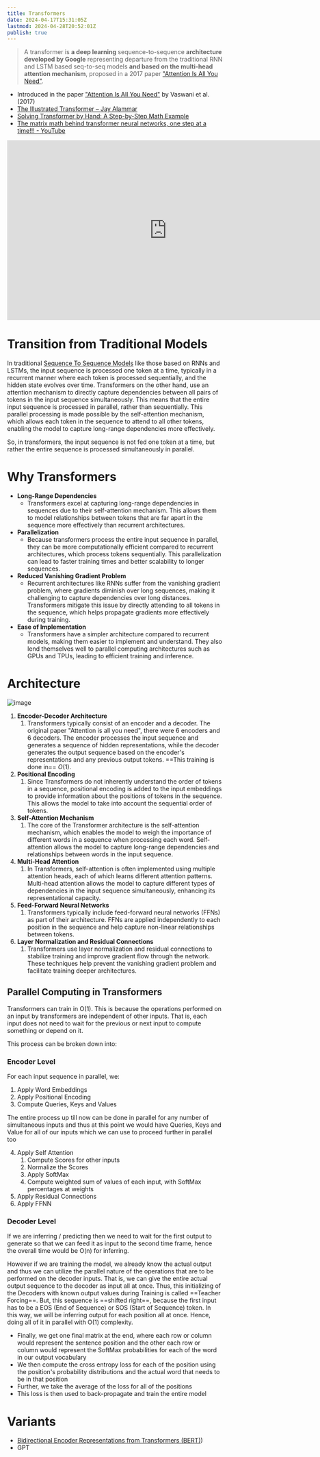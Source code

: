 ```yaml
---
title: Transformers
date: 2024-04-17T15:31:05Z
lastmod: 2024-04-28T20:52:01Z
publish: true
---
```


> A transformer is **a deep learning** sequence-to-sequence **architecture developed by Google** representing departure from the traditional RNN and LSTM based seq-to-seq models **and based on the multi-head attention mechanism**, proposed in a 2017 paper ["Attention Is All You Need"](../_old-attachments/attention-is-all-you-need.pdf).

* Introduced in the paper ["Attention Is All You Need"](../_old-attachments/attention-is-all-you-need.pdf) by Vaswani et al. (2017)
* [The Illustrated Transformer – Jay Alammar](https://jalammar.github.io/illustrated-transformer/ "The Illustrated Transformer – Jay Alammar – Visualizing machine learning one concept at a time.")
* [Solving Transformer by Hand: A Step-by-Step Math Example](https://levelup.gitconnected.com/understanding-transformers-from-start-to-end-a-step-by-step-math-example-16d4e64e6eb1)
* [The matrix math behind transformer neural networks, one step at a time!!! - YouTube](https://www.youtube.com/watch?v=KphmOJnLAdI "The matrix math behind transformer neural networks, one step at a time!!! - YouTube")

<iframe sandbox="allow-forms allow-presentation allow-same-origin allow-scripts allow-modals" src="https://www.youtube.com/embed/zxQyTK8quyY" data-src="" border="0" frameborder="no" framespacing="0" allowfullscreen="true" style="width: 745px; height: 420px;"></iframe>

# Transition from Traditional Models

In traditional [Sequence To Sequence Models](Sequence%20To%20Sequence%20Models.md) like those based on RNNs and LSTMs, the input sequence is processed one token at a time, typically in a recurrent manner where each token is processed sequentially, and the hidden state evolves over time. Transformers on the other hand, use an attention mechanism to directly capture dependencies between all pairs of tokens in the input sequence simultaneously. This means that the entire input sequence is processed in parallel, rather than sequentially. This parallel processing is made possible by the self-attention mechanism, which allows each token in the sequence to attend to all other tokens, enabling the model to capture long-range dependencies more effectively.

So, in transformers, the input sequence is not fed one token at a time, but rather the entire sequence is processed simultaneously in parallel.

# Why Transformers

* **Long-Range Dependencies**
	* Transformers excel at capturing long-range dependencies in sequences due to their self-attention mechanism. This allows them to model relationships between tokens that are far apart in the sequence more effectively than recurrent architectures.
* **Parallelization**
	* Because transformers process the entire input sequence in parallel, they can be more computationally efficient compared to recurrent architectures, which process tokens sequentially. This parallelization can lead to faster training times and better scalability to longer sequences.
* **Reduced Vanishing Gradient Problem**
	* Recurrent architectures like RNNs suffer from the vanishing gradient problem, where gradients diminish over long sequences, making it challenging to capture dependencies over long distances. Transformers mitigate this issue by directly attending to all tokens in the sequence, which helps propagate gradients more effectively during training.
* **Ease of Implementation**
	* Transformers have a simpler architecture compared to recurrent models, making them easier to implement and understand. They also lend themselves well to parallel computing architectures such as GPUs and TPUs, leading to efficient training and inference.

# Architecture

​![image](../_old-attachments/transformers-architecture.png)​

1. **Encoder-Decoder Architecture**
	1. Transformers typically consist of an encoder and a decoder. The original paper "Attention is all you need", there were $6$ encoders and $6$ decoders. The encoder processes the input sequence and generates a sequence of hidden representations, while the decoder generates the output sequence based on the encoder's representations and any previous output tokens. ==This training is done in== $O(1)$.
2. **Positional Encoding**
	1. Since Transformers do not inherently understand the order of tokens in a sequence, positional encoding is added to the input embeddings to provide information about the positions of tokens in the sequence. This allows the model to take into account the sequential order of tokens.
3. **Self-Attention Mechanism**
	1. The core of the Transformer architecture is the self-attention mechanism, which enables the model to weigh the importance of different words in a sequence when processing each word. Self-attention allows the model to capture long-range dependencies and relationships between words in the input sequence.
4. **Multi-Head Attention**
	1. In Transformers, self-attention is often implemented using multiple attention heads, each of which learns different attention patterns. Multi-head attention allows the model to capture different types of dependencies in the input sequence simultaneously, enhancing its representational capacity.
5. **Feed-Forward Neural Networks**
	1. Transformers typically include feed-forward neural networks (FFNs) as part of their architecture. FFNs are applied independently to each position in the sequence and help capture non-linear relationships between tokens.
6. **Layer Normalization and Residual Connections**
	1. Transformers use layer normalization and residual connections to stabilize training and improve gradient flow through the network. These techniques help prevent the vanishing gradient problem and facilitate training deeper architectures.

## Parallel Computing in Transformers

Transformers can train in O(1). This is because the operations performed on an input by transformers are independent of other inputs. That is, each input does not need to wait for the previous or next input to compute something or depend on it.

This process can be broken down into:
### Encoder Level

For each input sequence in parallel, we:

  1. Apply Word Embeddings
  2. Apply Positional Encoding
  3. Compute Queries, Keys and Values

  The entire process up till now can be done in parallel for any number of simultaneous inputs and thus at this point we would have Queries, Keys and Value for all of our inputs which we can use to proceed further in parallel too

  4. Apply Self Attention
	  1. Compute Scores for other inputs
	  2. Normalize the Scores
	  3. Apply SoftMax
	  4. Compute weighted sum of values of each input, with SoftMax percentages at weights
  5. Apply Residual Connections
  6. Apply FFNN
### Decoder Level

If we are inferring / predicting then we need to wait for the first output to generate so that we can feed it as input to the second time frame, hence the overall time would be O(n) for inferring.

However if we are training the model, we already know the actual output and thus we can utilize the parallel nature of the operations that are to be performed on the decoder inputs. That is, we can give the entire actual output sequence to the decoder as input all at once. Thus, this initializing of the Decoders with known output values during Training is called ==Teacher Forcing==. But, this sequence is ==shifted right==, because the first input has to be a EOS (End of Sequence) or SOS (Start of Sequence) token. In this way, we will be inferring output for each position all at once. Hence, doing all of it in parallel with O(1) complexity.

  * Finally, we get one final matrix at the end, where each row or column would represent the sentence position and the other each row or column would represent the SoftMax probabilities for each of the word in our output vocabulary
  * We then compute the cross entropy loss for each of the position using the position's probability distributions and the actual word that needs to be in that position
  * Further, we take the average of the loss for all of the positions
  * This loss is then used to back-propagate and train the entire model

# Variants

* [Bidirectional Encoder Representations from Transformers (BERT)](BERT))
* GPT

‍

‍
